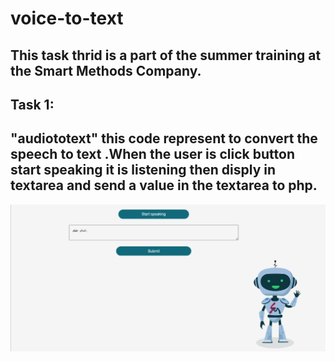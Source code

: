 # voice-to-text
**This task thrid is a part of the summer training at the Smart Methods Company.**
--------------------------------------
**Task 1:**
--------------------------------------
"audiototext" this code represent to convert the speech to text .When the user is click button start speaking it is listening then disply in textarea and send a value in the textarea to php.
--------------------------------------
![](voice-to-text-ar.png)
